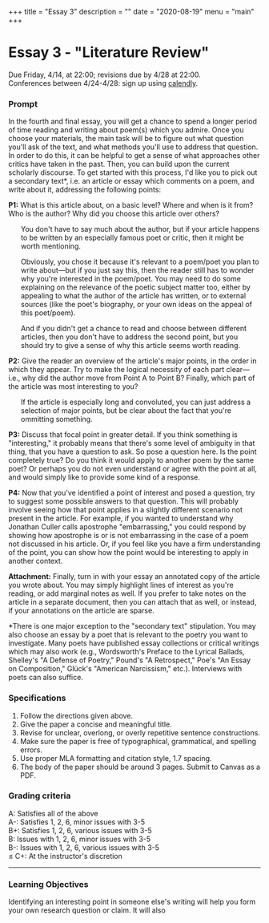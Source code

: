 +++
title = "Essay 3"
description = ""
date = "2020-08-19"
menu = "main"
+++

<div class="essay">

# Essay 3 - "Literature Review"

Due Friday, 4/14, at 22:00; revisions due by 4/28 at 22:00.  
Conferences between 4/24-4/28: sign up using [calendly](http://calendly.com/dp625).

### Prompt

In the fourth and final essay, you will get a chance to spend a longer period of time reading and writing about poem(s) which you admire. Once you choose your materials, the main task will be to figure out what question you'll ask of the text, and what methods you'll use to address that question. In order to do this, it can be helpful to get a sense of what approaches other critics have taken in the past. Then, you can build upon the current scholarly discourse. To get started with this process, I'd like you to pick out a secondary text*, i.e. an article or essay which comments on a poem, and write about it, addressing the following points:

**P1:** What is this article about, on a basic level? Where and when is it from? Who is the author? Why did you choose this article over others?

<div style="margin-left: 25px">

You don't have to say much about the author, but if your article happens to be written by an especially famous poet or critic, then it might be worth mentioning.

Obviously, you chose it because it's relevant to a poem/poet you plan to write about—but if you just say this, then the reader still has to wonder why you're interested in the poem/poet. You may need to do some explaining on the relevance of the poetic subject matter too, either by appealing to what the author of the article has written, or to external sources (like the poet's biography, or your own ideas on the appeal of this poet/poem).

And if you didn't get a chance to read and choose between different articles, then you don't have to address the second point, but you should try to give a sense of why this article seems worth reading.
</div>

**P2:** Give the reader an overview of the article's major points, in the order in which they appear. Try to make the logical necessity of each part clear—i.e., why did the author move from Point A to Point B? Finally, which part of the article was most interesting to you?

<div style="margin-left: 25px">If the article is especially long and convoluted, you can just address a selection of major points, but be clear about the fact that you're ommitting something.</div>

**P3:** Discuss that focal point in greater detail. If you think something is "interesting," it probably means that there's some level of ambiguity in that thing, that you have a question to ask. So pose a question here. Is the point completely true? Do you think it would apply to another poem by the same poet? Or perhaps you do not even understand or agree with the point at all, and would simply like to provide some kind of a response.

**P4:** Now that you've identified a point of interest and posed a question, try to suggest some possible answers to that question. This will probably involve seeing how that point applies in a slightly different scenario not present in the article. For example, if you wanted to understand why Jonathan Culler calls apostrophe "embarrassing," you could respond by showing how apostrophe is or is not embarrassing in the case of a poem not discussed in his article. Or, if you feel like you have a firm understanding of the point, you can show how the point would be interesting to apply in another context.

**Attachment:** Finally, turn in with your essay an annotated copy of the article you wrote about. You may simply highlight lines of interest as you're reading, or add marginal notes as well. If you prefer to take notes on the article in a separate document, then you can attach that as well, or instead, if your annotations on the article are sparse.

*There is one major exception to the "secondary text" stipulation. You may also choose an essay by a poet that is relevant to the poetry you want to investigate. Many poets have published essay collections or critical writings which may also work (e.g., Wordsworth's Preface to the Lyrical Ballads, Shelley's "A Defense of Poetry," Pound's "A Retrospect," Poe's "An Essay on Composition," Glück's "American Narcissism," etc.). Interviews with poets can also suffice. 

### Specifications

<ol>
<li> Follow the directions given above.
<li> Give the paper a concise and meaningful title.
<li> Revise for unclear, overlong, or overly repetitive sentence constructions.
<li> Make sure the paper is free of typographical, grammatical, and spelling errors.
<li> Use proper MLA formatting and citation style, 1.7 spacing.
<li> The body of the paper should be around 3 pages. Submit to Canvas as a PDF.
</ol>

### Grading criteria

A: Satisfies all of the above  
A-: Satisfies 1, 2, 6, minor issues with 3-5  
B+: Satisfies 1, 2, 6, various issues with 3-5  
B: Issues with 1, 2, 6, minor issues with 3-5  
B-: Issues with 1, 2, 6, various issues with 3-5  
≤ C+: At the instructor's discretion


<hr>

### Learning Objectives

Identifying an interesting point in someone else's writing will help you form your own research question or claim. It will also 

</div>

